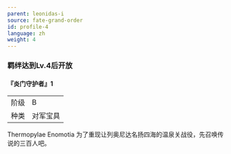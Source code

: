 ```yaml
---
parent: leonidas-i
source: fate-grand-order
id: profile-4
language: zh
weight: 4
---
```


### 羁绊达到Lv.4后开放

#### 『炎门守护者』1

<table>
  <tr><td>阶级</td><td>B</td></tr>
  <tr><td>种类</td><td>对军宝具</td></tr>
</table>

Thermopylae Enomotia
为了重现让列奥尼达名扬四海的温泉关战役，先召唤传说的三百人吧。
